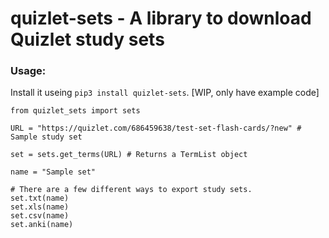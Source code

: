 # quizlet-sets - A library to download Quizlet study sets

### Usage:
Install it useing `pip3 install quizlet-sets`. [WIP, only have example code]

```
from quizlet_sets import sets

URL = "https://quizlet.com/686459638/test-set-flash-cards/?new" # Sample study set

set = sets.get_terms(URL) # Returns a TermList object

name = "Sample set"

# There are a few different ways to export study sets.
set.txt(name)
set.xls(name)
set.csv(name)
set.anki(name)
```
